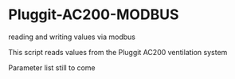 # Pluggit-AC200-MODBUS
reading and writing values via modbus 


This script reads values from the Pluggit AC200 ventilation system

Parameter list still to come 
